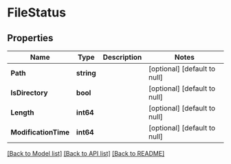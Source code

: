 # FileStatus

## Properties
Name | Type | Description | Notes
------------ | ------------- | ------------- | -------------
**Path** | **string** |  | [optional] [default to null]
**IsDirectory** | **bool** |  | [optional] [default to null]
**Length** | **int64** |  | [optional] [default to null]
**ModificationTime** | **int64** |  | [optional] [default to null]

[[Back to Model list]](../README.md#documentation-for-models) [[Back to API list]](../README.md#documentation-for-api-endpoints) [[Back to README]](../README.md)

